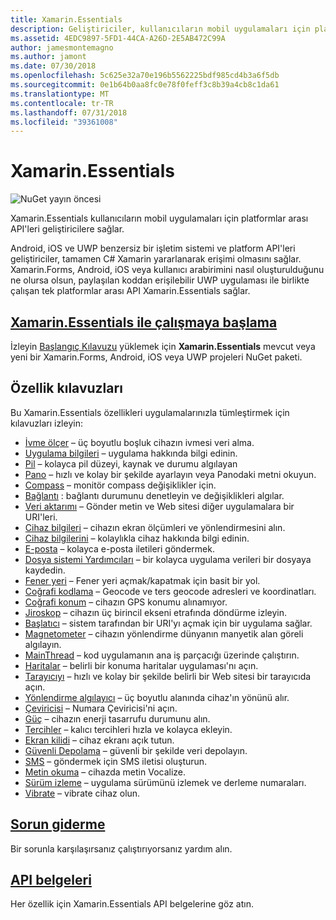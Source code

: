 ```yaml
---
title: Xamarin.Essentials
description: Geliştiriciler, kullanıcıların mobil uygulamaları için platformlar arası API'ler ile sağlayan Xamarin.Essentials tanımlayan çeşitli kılavuzları bu belge bağlar.
ms.assetid: 4EDC9897-5FD1-44CA-A26D-2E5AB472C99A
author: jamesmontemagno
ms.author: jamont
ms.date: 07/30/2018
ms.openlocfilehash: 5c625e32a70e196b5562225bdf985cd4b3a6f5db
ms.sourcegitcommit: 0e1b64b0aa8fc0e78f0feff3c8b39a4cb8c1da61
ms.translationtype: MT
ms.contentlocale: tr-TR
ms.lasthandoff: 07/31/2018
ms.locfileid: "39361008"
---
```

# <a name="xamarinessentials"></a>Xamarin.Essentials

![NuGet yayın öncesi](~/media/shared/pre-release.png)

Xamarin.Essentials kullanıcıların mobil uygulamaları için platformlar arası API'leri geliştiricilere sağlar.

Android, iOS ve UWP benzersiz bir işletim sistemi ve platform API'leri geliştiriciler, tamamen C# Xamarin yararlanarak erişimi olmasını sağlar. Xamarin.Forms, Android, iOS veya kullanıcı arabirimini nasıl oluşturulduğunu ne olursa olsun, paylaşılan koddan erişilebilir UWP uygulaması ile birlikte çalışan tek platformlar arası API Xamarin.Essentials sağlar.

## <a name="get-started-with-xamarinessentialsget-startedmdcontextxamarinxamarin-forms"></a>[Xamarin.Essentials ile çalışmaya başlama](get-started.md?context=xamarin/xamarin-forms)

İzleyin [Başlangıç Kılavuzu](get-started.md) yüklemek için **Xamarin.Essentials** mevcut veya yeni bir Xamarin.Forms, Android, iOS veya UWP projeleri NuGet paketi.

## <a name="feature-guides"></a>Özellik kılavuzları

Bu Xamarin.Essentials özellikleri uygulamalarınızla tümleştirmek için kılavuzları izleyin:

* [İvme ölçer](accelerometer.md?context=xamarin/xamarin-forms) – üç boyutlu boşluk cihazın ivmesi veri alma.
* [Uygulama bilgileri](app-information.md?context=xamarin/xamarin-forms) – uygulama hakkında bilgi edinin.
* [Pil](battery.md?context=xamarin/xamarin-forms) – kolayca pil düzeyi, kaynak ve durumu algılayan
* [Pano](clipboard.md?context=xamarin/xamarin-forms) – hızlı ve kolay bir şekilde ayarlayın veya Panodaki metni okuyun.
* [Compass](compass.md?context=xamarin/xamarin-forms) – monitör compass değişiklikler için.
* [Bağlantı](connectivity.md?context=xamarin/xamarin-forms) : bağlantı durumunu denetleyin ve değişiklikleri algılar.
* [Veri aktarımı](data-transfer.md?context=xamarin/xamarin-forms) – Gönder metin ve Web sitesi diğer uygulamalara bir URI'leri.
* [Cihaz bilgileri](device-display.md?context=xamarin/xamarin-forms) – cihazın ekran ölçümleri ve yönlendirmesini alın.
* [Cihaz bilgilerini](device-information.md?context=xamarin/xamarin-forms) – kolaylıkla cihaz hakkında bilgi edinin.
* [E-posta](email.md?context=xamarin/xamarin-forms) – kolayca e-posta iletileri göndermek.
* [Dosya sistemi Yardımcıları](file-system-helpers.md?context=xamarin/xamarin-forms) – bir kolayca uygulama verileri bir dosyaya kaydedin.
* [Fener yeri](flashlight.md?context=xamarin/xamarin-forms) – Fener yeri açmak/kapatmak için basit bir yol.
* [Coğrafi kodlama](geocoding.md?context=xamarin/xamarin-forms) – Geocode ve ters geocode adresleri ve koordinatları.
* [Coğrafi konum](geolocation.md?context=xamarin/xamarin-forms) – cihazın GPS konumu alınamıyor.
* [Jiroskop](gyroscope.md?context=xamarin/xamarin-forms) – cihazın üç birincil ekseni etrafında döndürme izleyin.
* [Başlatıcı](launcher.md?context=xamarin/xamarin-forms) – sistem tarafından bir URI'yı açmak için bir uygulama sağlar.
* [Magnetometer](magnetometer.md?context=xamarin/xamarin-forms) – cihazın yönlendirme dünyanın manyetik alan göreli algılayın.
* [MainThread](main-thread.md?content=xamarin/xamarin-forms) – kod uygulamanın ana iş parçacığı üzerinde çalıştırın.
* [Haritalar](maps.md?content=xamarin/xamarin-forms) – belirli bir konuma haritalar uygulaması'nı açın.
* [Tarayıcıyı](open-browser.md?context=xamarin/xamarin-forms) – hızlı ve kolay bir şekilde belirli bir Web sitesi bir tarayıcıda açın.
* [Yönlendirme algılayıcı](orientation-sensor.md?context=xamarin/xamarin-forms) – üç boyutlu alanında cihaz'ın yönünü alır.
* [Çeviricisi](phone-dialer.md?context=xamarin/xamarin-forms) – Numara Çeviricisi'ni açın.
* [Güç](power.md?context=xamarin/xamarin-forms) – cihazın enerji tasarrufu durumunu alın.
* [Tercihler](preferences.md?context=xamarin/xamarin-forms) – kalıcı tercihleri hızla ve kolayca ekleyin.
* [Ekran kilidi](screen-lock.md?context=xamarin/xamarin-forms) – cihaz ekranı açık tutun.
* [Güvenli Depolama](secure-storage.md?context=xamarin/xamarin-forms) – güvenli bir şekilde veri depolayın.
* [SMS](sms.md?context=xamarin/xamarin-forms) – göndermek için SMS iletisi oluşturun.
* [Metin okuma](text-to-speech.md?context=xamarin/xamarin-forms) – cihazda metin Vocalize.
* [Sürüm izleme](version-tracking.md?context=xamarin/xamarin-forms) – uygulama sürümünü izlemek ve derleme numaraları.
* [Vibrate](vibrate.md?context=xamarin/xamarin-forms) – vibrate cihaz olun.

## <a name="troubleshootingtroubleshootingmdcontextxamarinxamarin-forms"></a>[Sorun giderme](troubleshooting.md?context=xamarin/xamarin-forms)

Bir sorunla karşılaşırsanız çalıştırıyorsanız yardım alın.

## <a name="api-documentationxrefxamarinessentials"></a>[API belgeleri](xref:Xamarin.Essentials)

Her özellik için Xamarin.Essentials API belgelerine göz atın.
